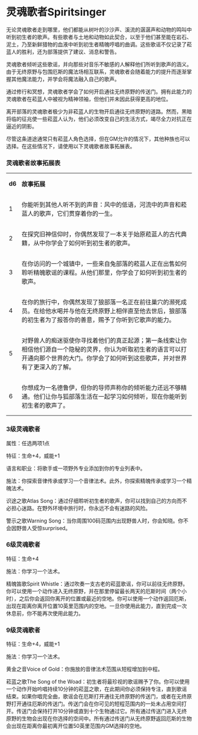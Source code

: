 # 灵魂歌者Spiritsinger

无论灵魂歌者走到哪里，他们都能从树叶的沙沙声、溪流的潺潺声和动物的鸣叫中听到初生者的歌声。有些歌者与土地和动物如此契合，以至于他们甚至能在岩石、泥土，乃至新鲜猎物的血液中听到初生者精魄哼唱的曲调。这些歌谣不仅记录了菘蓝人的胜利，还为部落提供了建议、消息和警告。

灵魂歌者倾听这些歌谣，并向那些对音乐不敏感的人解释他们所听到歌声的涵义。由于无终原野与包围厄斯的魔法场相互联系，灵魂歌者会随着能力的提升而逐渐掌握其他魔法能力，并学会将魔法融入自己的歌声。

通过修行和冥想，灵魂歌者学会了如何开启通往无终原野的传送门。拥有此能力的灵魂歌者在菘蓝人中被视为精神领袖，但他们并未因此获得更高的地位。

离开部落的灵魂歌者极少为非菘蓝人的生物开启通往无终原野的道路。然而，黑暗将临的征兆使一些菘蓝人认为，他们必须改变自己的生活方式，竭尽全力对抗正在逼近的阴影。

尽管这条道途通常只有菘蓝人角色选择，但在GM允许的情况下，其他种族也可以选择。在这些情况下，请使用以下灵魂歌者故事拓展表。

### 灵魂歌者故事拓展表

<table class="MsoTableGrid" data-border="0" data-cellspacing="0"
data-cellpadding="0" style="BORDER-TOP:
 medium none; BORDER-RIGHT: medium none; BORDER-COLLAPSE: collapse; BORDER-BOTTOM: medium none; BORDER-LEFT: medium none; mso-yfti-tbllook: 1184; mso-padding-alt: 0cm 5.4pt 0cm 5.4pt; mso-border-insideh: none; mso-border-insidev: none">
<tbody>
<tr class="odd" style="mso-yfti-irow: 0; mso-yfti-firstrow: yes">
<td data-valign="top"
style="PADDING-BOTTOM: 0cm; PADDING-TOP: 0cm; PADDING-LEFT: 5.4pt; PADDING-RIGHT: 5.4pt"><p><strong>d6</strong></p></td>
<td data-valign="top"
style="PADDING-BOTTOM: 0cm; PADDING-TOP: 0cm; PADDING-LEFT: 5.4pt; PADDING-RIGHT: 5.4pt"><p><strong>故事拓展</strong></p></td>
</tr>
<tr class="even" style="mso-yfti-irow: 1">
<td data-valign="top"
style="PADDING-BOTTOM: 0cm; PADDING-TOP: 0cm; PADDING-LEFT: 5.4pt; PADDING-RIGHT: 5.4pt"><p>1 </p></td>
<td data-valign="top"
style="PADDING-BOTTOM: 0cm; PADDING-TOP: 0cm; PADDING-LEFT: 5.4pt; PADDING-RIGHT: 5.4pt"><p>你能听到其他人听不到的声音：风中的低语，河流中的声音和菘蓝人的歌声，它们贯穿着你的一生。</p></td>
</tr>
<tr class="odd" style="mso-yfti-irow: 2">
<td data-valign="top"
style="PADDING-BOTTOM: 0cm; PADDING-TOP: 0cm; PADDING-LEFT: 5.4pt; PADDING-RIGHT: 5.4pt"><p>2 </p></td>
<td data-valign="top"
style="PADDING-BOTTOM: 0cm; PADDING-TOP: 0cm; PADDING-LEFT: 5.4pt; PADDING-RIGHT: 5.4pt"><p>在探究旧神信仰时，你偶然发现了一本关于始原菘蓝人的古代典籍，从中你学会了如何听到初生者的歌声。</p></td>
</tr>
<tr class="even" style="mso-yfti-irow: 3">
<td data-valign="top"
style="PADDING-BOTTOM: 0cm; PADDING-TOP: 0cm; PADDING-LEFT: 5.4pt; PADDING-RIGHT: 5.4pt"><p>3 </p></td>
<td data-valign="top"
style="PADDING-BOTTOM: 0cm; PADDING-TOP: 0cm; PADDING-LEFT: 5.4pt; PADDING-RIGHT: 5.4pt"><p>在你访问的一个城镇中，一些来自兔部落的菘蓝人正在出售如何聆听精魄歌谣的课程。从他们那里，你学会了如何听到初生者的歌声。</p></td>
</tr>
<tr class="odd" style="mso-yfti-irow: 4">
<td data-valign="top"
style="PADDING-BOTTOM: 0cm; PADDING-TOP: 0cm; PADDING-LEFT: 5.4pt; PADDING-RIGHT: 5.4pt"><p>4 </p></td>
<td data-valign="top"
style="PADDING-BOTTOM: 0cm; PADDING-TOP: 0cm; PADDING-LEFT: 5.4pt; PADDING-RIGHT: 5.4pt"><p>在你的旅行中，你偶然发现了狼部落一名正在前往巢穴的濒死成员。在给他水喝并与他在无终原野上相伴直至他去世后，狼部落的初生者为了报答你的善意，赐予了你听到它歌声的能力。</p></td>
</tr>
<tr class="even" style="mso-yfti-irow: 5">
<td data-valign="top"
style="PADDING-BOTTOM: 0cm; PADDING-TOP: 0cm; PADDING-LEFT: 5.4pt; PADDING-RIGHT: 5.4pt"><p>5 </p></td>
<td data-valign="top"
style="PADDING-BOTTOM: 0cm; PADDING-TOP: 0cm; PADDING-LEFT: 5.4pt; PADDING-RIGHT: 5.4pt"><p>对野兽人的痴迷驱使你寻找着他们的真正起源；第一条线索让你相信他们源自一个隐秘的灵界，你认为听取初生者的语言可以打开通向那个世界的大门。你学会了如何听到这些歌声，并对世界有了更深入的了解。</p></td>
</tr>
<tr class="odd" style="mso-yfti-irow: 6; mso-yfti-lastrow: yes">
<td data-valign="top"
style="PADDING-BOTTOM: 0cm; PADDING-TOP: 0cm; PADDING-LEFT: 5.4pt; PADDING-RIGHT: 5.4pt"><p>6 </p></td>
<td data-valign="top"
style="PADDING-BOTTOM: 0cm; PADDING-TOP: 0cm; PADDING-LEFT: 5.4pt; PADDING-RIGHT: 5.4pt"><p>你想成为一名德鲁伊，但你的导师声称你的倾听能力还远不够精通。他们让你与狐部落生活在一起学习如何倾听，现在你能听到初生者的歌声了。</p></td>
</tr>
</tbody>
</table>

### 3级灵魂歌者

属性：任选两项1点

特征：生命+4，威能+1

语言和职业：将歌手或一项野外专业添加到你的专业列表中。

施法：你探索音律传承或学习一个音律法术。此外，你探索精魄传承或学习一个精魄法术。

识途之歌Atlas
Song：通过仔细聆听初生者的歌声，你可以找到自己的方向而不必担心迷路。在野外环境中旅行时，你永远不会有迷路的风险。

警示之歌Warning
Song：当你周围100码范围内出现野兽人时，你会知晓。你不会因野兽人受惊surprised。

### 6级灵魂歌者

特征：生命+4

施法：你学习一个法术。

精魄笛歌Spirit
Whistle：通过吹奏一支古老的菘蓝歌谣，你可以前往无终原野。你可以使用一个动作进入无终原野，并在那里停留最长两天的厄斯时间（两个小时），之后你会返回你离开的位置或最近的空地。你可以使用一个动作返回厄斯，出现在距离你离开位置10英里范围内的空地。一旦你使用此能力，直到完成一次休息前，你不能再次使用此能力。

### 9级灵魂歌者

特征：生命+4，威能+1

施法：你学习一个法术。

黄金之音Voice of Gold：你施放的音律法术范围从短程增加到中程。

菘蓝之歌The Song of the
Woad：初生者将最珍视的歌谣赐予了你。你可以使用一个动作开始吟唱持续10分钟的菘蓝之歌，在此期间你必须保持专注，直到歌谣结束。如果你唱完全曲，歌谣会在厄斯打开通往无终原野的传送门，或者在无终原野打开通往厄斯的传送门。传送门会在你可见的短程范围内的一处未占用空间打开。传送门会保持打开10分钟或直到十个生物通过它。所有通过传送门进入无终原野的生物会出现在你选择的空间中。所有通过传送门从无终原野返回厄斯的生物会出现在距离你最初离开位置50英里范围内GM选择的空地。
